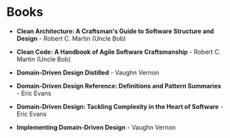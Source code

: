 # Books

* **Clean Architecture: A Craftsman's Guide to Software Structure and Design** - Robert C. Martin (Uncle Bob)

* **Clean Code: A Handbook of Agile Software Craftsmanship** - Robert C. Martin (Uncle Bob)

* **Domain-Driven Design Distilled** - Vaughn Vernon

* **Domain-Driven Design Reference: Definitions and Pattern Summaries** - Eric Evans

* **Domain-Driven Design: Tackling Complexity in the Heart of Software** - Eric Evans

* **Implementing Domain-Driven Design** - Vaughn Vernon
